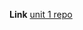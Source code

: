 **Link**
[unit 1 repo](https://github.com/DataTalksClub/stock-markets-analytics-zoomcamp/tree/main/01-intro-and-data-sources)

